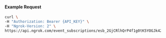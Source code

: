 
#### Example Request
```bash
curl \
-H "Authorization: Bearer {API_KEY}" \
-H "Ngrok-Version: 2" \
https://api.ngrok.com/event_subscriptions/esb_2GjCRlhQrP4f1g0tK5YOGJk42Uj
